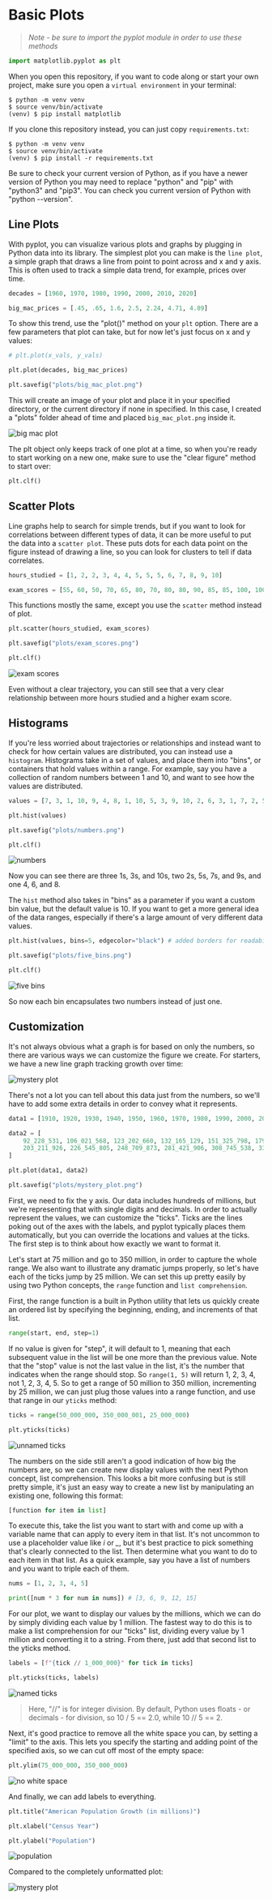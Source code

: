 # Basic Plots

> *Note - be sure to import the pyplot module in order to use these methods*

```py
import matplotlib.pyplot as plt
```

When you open this repository, if you want to code along or start your own project, make sure you open a `virtual environment` in your terminal:

```shell
$ python -m venv venv
$ source venv/bin/activate
(venv) $ pip install matplotlib
```

If you clone this repository instead, you can just copy `requirements.txt`:

```shell
$ python -m venv venv
$ source venv/bin/activate
(venv) $ pip install -r requirements.txt
```

Be sure to check your current version of Python, as if you have a newer version of Python you may need to replace "python" and "pip" with "python3" and "pip3". You can check you current version of Python with "python --version".

## Line Plots

With pyplot, you can visualize various plots and graphs by plugging in Python data into its library. The simplest plot you can make is the `line plot`, a simple graph that draws a line from point to point across and x and y axis. This is often used to track a simple data trend, for example, prices over time.

```py
decades = [1960, 1970, 1980, 1990, 2000, 2010, 2020]

big_mac_prices = [.45, .65, 1.6, 2.5, 2.24, 4.71, 4.89]
```

To show this trend, use the "plot()" method on your `plt` option. There are a few parameters that plot can take, but for now let's just focus on x and y values:

```py
# plt.plot(x_vals, y_vals)

plt.plot(decades, big_mac_prices)

plt.savefig("plots/big_mac_plot.png")
```

This will create an image of your plot and place it in your specified directory, or the current directory if none in specified. In this case, I created a "plots" folder ahead of time and placed `big_mac_plot.png` inside it.

![big mac plot](plots/big_mac_plot.png)

The plt object only keeps track of one plot at a time, so when you're ready to start working on a new one, make sure to use the "clear figure" method to start over:

```py
plt.clf()
```

## Scatter Plots

Line graphs help to search for simple trends, but if you want to look for correlations between different types of data, it can be more useful to put the data into a `scatter plot`. These puts dots for each data point on the figure instead of drawing a line, so you can look for clusters to tell if data correlates.

```py
hours_studied = [1, 2, 2, 3, 4, 4, 5, 5, 5, 6, 7, 8, 9, 10]

exam_scores = [55, 60, 50, 70, 65, 80, 70, 80, 80, 90, 85, 85, 100, 100]
```

This functions mostly the same, except you use the  `scatter` method instead of plot.

```py
plt.scatter(hours_studied, exam_scores)

plt.savefig("plots/exam_scores.png")

plt.clf()
```

![exam scores](plots/exam_scores.png)

Even without a clear trajectory, you can still see that a very clear relationship between more hours studied and a higher exam score.

## Histograms

If you're less worried about trajectories or relationships and instead want to check for how certain values are distributed, you can instead use a `histogram`. Histograms take in a set of values, and place them into "bins", or containers that hold values within a range. For example, say you have a collection of random numbers between 1 and 10, and want to see how the values are distributed. 

```py
values = [7, 3, 1, 10, 9, 4, 8, 1, 10, 5, 3, 9, 10, 2, 6, 3, 1, 7, 2, 5]

plt.hist(values)

plt.savefig("plots/numbers.png")

plt.clf()
```

![numbers](plots/numbers.png)

Now you can see there are three 1s, 3s, and 10s, two 2s, 5s, 7s, and 9s, and one 4, 6, and 8.

The `hist` method also takes in "bins" as a parameter if you want a custom bin value, but the default value is 10. If you want to get a more general idea of the data ranges, especially if there's a large amount of very different data values.

```py
plt.hist(values, bins=5, edgecolor="black") # added borders for readability

plt.savefig("plots/five_bins.png")

plt.clf()
```

![five bins](plots/five_bins.png)

So now each bin encapsulates two numbers instead of just one.

## Customization

It's not always obvious what a graph is for based on only the numbers, so there are various ways we can customize the figure we create. For starters, we have a new line graph tracking growth over time:

![mystery plot](plots/mystery_plot.png)

There's not a lot you can tell about this data just from the numbers, so we'll have to add some extra details in order to convey what it represents.

```py
data1 = [1910, 1920, 1930, 1940, 1950, 1960, 1970, 1980, 1990, 2000, 2010, 2020]

data2 = [
    92_228_531, 106_021_568, 123_202_660, 132_165_129, 151_325_798, 179_323_175,
    203_211_926, 226_545_805, 248_709_873, 281_421_906, 308_745_538, 331_449_281
]

plt.plot(data1, data2)

plt.savefig("plots/mystery_plot.png")
```

First, we need to fix the y axis. Our data includes hundreds of millions, but we're representing that with single digits and decimals. In order to actually represent the values, we can customize the "ticks". Ticks are the lines poking out of the axes with the labels, and pyplot typically places them automatically, but you can override the locations and values at the ticks. The first step is to think about how exactly we want to format it.

Let's start at 75 million and go to 350 million, in order to capture the whole range. We also want to illustrate any dramatic jumps properly, so let's have each of the ticks jump by 25 million. We can set this up pretty easily by using two Python concepts, the `range` function and `list comprehension`.

First, the range function is a built in Python utility that lets us quickly create an ordered list by specifying the beginning, ending, and increments of that list.

```py
range(start, end, step=1)
```

If no value is given for "step", it will default to 1, meaning that each subsequent value in the list will be one more than the previous value. Note that the "stop" value is not the last value in the list, it's the number that indicates when the range should stop. So `range(1, 5)` will return 1, 2, 3, 4, not 1, 2, 3, 4, 5. So to get a range of 50 million to 350 million, incrementing by 25 million, we can just plug those values into a range function, and use that range in our `yticks` method:

```py
ticks = range(50_000_000, 350_000_001, 25_000_000)

plt.yticks(ticks)
```

![unnamed ticks](plots/unnamed_ticks.png)

The numbers on the side still aren't a good indication of how big the numbers are, so we can create new display values with the next Python concept, list comprehension. This looks a bit more confusing but is still pretty simple, it's just an easy way to create a new list by manipulating an existing one, following this format:

```py
[function for item in list]
```

To execute this, take the list you want to start with and come up with a variable name that can apply to every item in that list. It's not uncommon to use a placeholder value like *i* or *_*, but it's best practice to pick something that's clearly connected to the list. Then determine what you want to do to each item in that list. As a quick example, say you have a list of numbers and you want to triple each of them.

```py
nums = [1, 2, 3, 4, 5]

print([num * 3 for num in nums]) # [3, 6, 9, 12, 15]
```

For our plot, we want to display our values by the millions, which we can do by simply dividing each value by 1 million. The fastest way to do this is to make a list comprehension for our "ticks" list, dividing every value by 1 million and converting it to a string. From there, just add that second list to the yticks method.

```py
labels = [f"{tick // 1_000_000}" for tick in ticks]

plt.yticks(ticks, labels)
```

![named ticks](plots/named_ticks.png)

> Here, "//" is for integer division. By default, Python uses floats - or decimals - for division, so 10 / 5 == 2.0, while 10 // 5 == 2.

Next, it's good practice to remove all the white space you can, by setting a "limit" to the axis. This lets you specify the starting and adding point of the specified axis, so we can cut off most of the empty space:

```py
plt.ylim(75_000_000, 350_000_000)
```

![no white space](plots/no_white_space.png)

And finally, we can add labels to everything.

```py
plt.title("American Population Growth (in millions)")

plt.xlabel("Census Year")

plt.ylabel("Population")
```

![population](plots/population_chart.png)

Compared to the completely unformatted plot:

![mystery plot](basic_plots/plots/mystery_plot.png)
